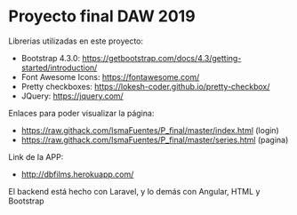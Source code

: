 # Proyecto final DAW 2019

Librerias utilizadas en este proyecto:
- Bootstrap 4.3.0: https://getbootstrap.com/docs/4.3/getting-started/introduction/
- Font Awesome Icons: https://fontawesome.com/
- Pretty checkboxes: https://lokesh-coder.github.io/pretty-checkbox/
- JQuery: https://jquery.com/

Enlaces para poder visualizar la página:
- https://raw.githack.com/IsmaFuentes/P_final/master/index.html (login)
- https://raw.githack.com/IsmaFuentes/P_final/master/series.html (pagina)

Link de la APP:
- http://dbfilms.herokuapp.com/

El backend está hecho con Laravel, y lo demás con Angular, HTML y Bootstrap
